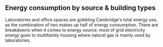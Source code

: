 ## Energy consumption by source & building types

Laboratories and office spaces are gobbling Cambridge's total energy use, as the combination of two makes up half of energy consumption. There are breakdowns when it comes to energy source: most of grid electricity energy goes to multifamily housing where natural gas is mainly used by laboratories.